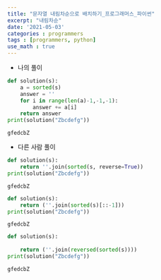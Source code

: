 ```yaml
---
title: "문자열 내림차순으로 배치하기_프로그래머스_파이썬"
excerpt: "내림차순"
date: '2021-05-03'
categories : programmers
tags : [programmers, python]
use_math : true
---
```




* 나의 풀이


```python
def solution(s):
    a = sorted(s)
    answer = ''
    for i in range(len(a)-1,-1,-1):
        answer += a[i]
    return answer
print(solution("Zbcdefg"))
```

    gfedcbZ


* 다른 사람 풀이 


```python
def solution(s):
    return ''.join(sorted(s, reverse=True))
print(solution("Zbcdefg"))
```

    gfedcbZ



```python
def solution(s):
    return (''.join(sorted(s)[::-1]))
print(solution("Zbcdefg"))
```

    gfedcbZ



```python
def solution(s):
    
    return (''.join(reversed(sorted(s))))
print(solution("Zbcdefg"))
```

    gfedcbZ

